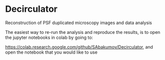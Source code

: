 # Decirculator
Reconstruction of PSF duplicated microscopy images and data analysis

The easiest way to re-run the analysis and reproduce the results, is to open the jupyter notebooks in colab by going to:

https://colab.research.google.com/github/SAbakumov/Decirculator, and open the notebook that you would like to use
